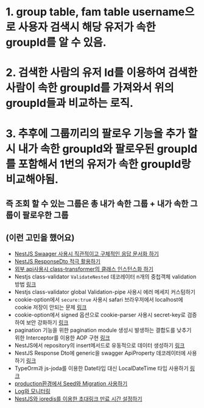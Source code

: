 # 1. group table, fam table username으로 사용자 검색시 해당 유저가 속한 groupId를 알 수 있음.

# 2. 검색한 사람의 유저 Id를 이용하여 검색한 사람이 속한 groupId를 가져와서 위의 groupId들과 비교하는 로직.

# 3. 추후에 그룹끼리의 팔로우 기능을 추가 할시 내가 속한 groupId와 팔로우된 groupId를 포함해서 1번의 유저가 속한 groupId랑 비교해야됨.

## 즉 조회 할 수 있는 그룹은 총 내가 속한 그룹 + 내가 속한 그룹이 팔로우한 그룹

## (이런 고민을 했어요)

- [NestJS Swaager 사용시 직관적이고 구체적인 응답 문서화 하기](https://threeyears.tistory.com/555)
- [NestJS ResponseDto 적극 활용하기](https://threeyears.tistory.com/553)
- [외부 api사용시 class-transformer의 클래스 인스턴스화 하기](https://threeyears.tistory.com/560)
- Nestjs class-validator `ValidateNested` 데코레이터 n개의 중첩객체 validation 방법 [링크](https://threeyears.tistory.com/513)
- Nestjs class-validator global Validation-pipe 사용시 에러 메세지 커스텀하기
- cookie-option에서 `secure:true` 사용시 safari 브라우저에서 localhost에 cookie 저장이 안되는 문제 [링크](https://threeyears.tistory.com/517)
- cookie-option에서 signed 옵션으로 cookie-parser 사용시 secret-key로 검증하여 보안 강화하기 [링크](https://threeyears.tistory.com/502)
- pagination 기능을 위한 pagination module 생성시 발생하는 결합도를 낮추기 위한 Interceptor를 이용한 AOP 구현 [링크](https://threeyears.tistory.com/518)
- NestJS에서 repository의 insert메서드로 유동적으로 데이터 생성하기 [링크](https://threeyears.tistory.com/526)
- NestJS Response Dto에 generic을 swagger ApiProperty 데코레이터에 사용하기 [링크](https://threeyears.tistory.com/525)
- TypeOrm과 js-joda를 이용한 Date타입 대신 LocalDateTime 타입 사용하기 [링크](https://threeyears.tistory.com/549)
- [production환경에서 Seed와 Migration 사용하기](https://threeyears.tistory.com/580)
- [Log와 모니터링](https://threeyears.tistory.com/581)
- [NestJS와 ioredis를 이용한 초대링크 만료 시간 설정하기](https://threeyears.tistory.com/599)
